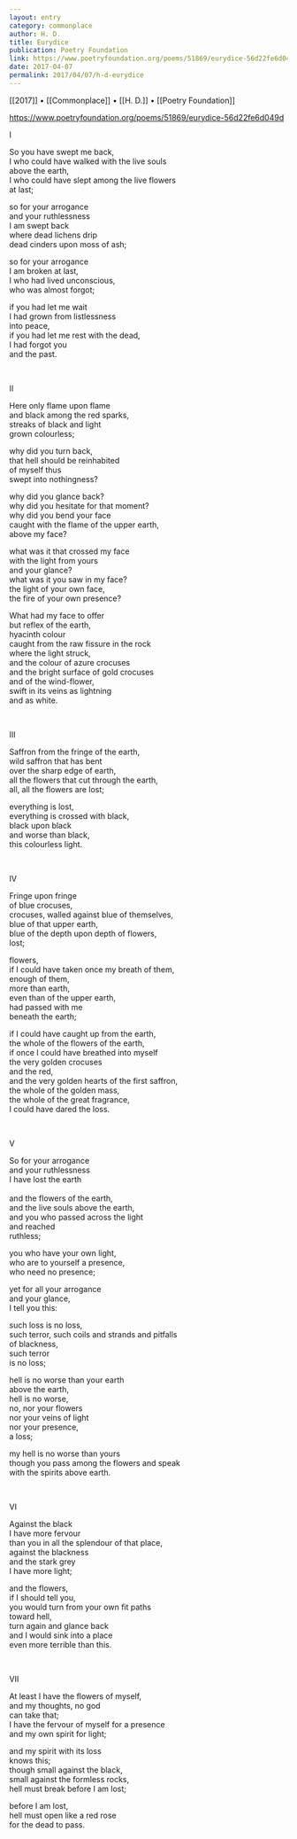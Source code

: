 ```yaml
---
layout: entry
category: commonplace
author: H. D.
title: Eurydice
publication: Poetry Foundation
link: https://www.poetryfoundation.org/poems/51869/eurydice-56d22fe6d049d
date: 2017-04-07
permalink: 2017/04/07/h-d-eurydice
---
```


[[2017]] • [[Commonplace]] • [[H. D.]] • [[Poetry Foundation]] 

https://www.poetryfoundation.org/poems/51869/eurydice-56d22fe6d049d

I

So you have swept me back,
<br>I who could have walked with the live souls
<br>above the earth,
<br>I who could have slept among the live flowers
<br>at last;

so for your arrogance
<br>and your ruthlessness
<br>I am swept back
<br>where dead lichens drip
<br>dead cinders upon moss of ash;

so for your arrogance
<br>I am broken at last,
<br>I who had lived unconscious,
<br>who was almost forgot;

if you had let me wait
<br>I had grown from listlessness
<br>into peace,
<br>if you had let me rest with the dead,
<br>I had forgot you
<br>and the past.

<br>

II

Here only flame upon flame
<br>and black among the red sparks,
<br>streaks of black and light
<br>grown colourless;

why did you turn back,
<br>that hell should be reinhabited
<br>of myself thus
<br>swept into nothingness?

why did you glance back?
<br>why did you hesitate for that moment?
<br>why did you bend your face
<br>caught with the flame of the upper earth,
<br>above my face?

what was it that crossed my face
<br>with the light from yours
<br>and your glance?
<br>what was it you saw in my face?
<br>the light of your own face,
<br>the fire of your own presence?

What had my face to offer
<br>but reflex of the earth,
<br>hyacinth colour
<br>caught from the raw fissure in the rock
<br>where the light struck,
<br>and the colour of azure crocuses
<br>and the bright surface of gold crocuses
<br>and of the wind-flower,
<br>swift in its veins as lightning
<br>and as white.

<br>

III

Saffron from the fringe of the earth,
<br>wild saffron that has bent
<br>over the sharp edge of earth,
<br>all the flowers that cut through the earth,
<br>all, all the flowers are lost;

everything is lost,
<br>everything is crossed with black,
<br>black upon black
<br>and worse than black,
<br>this colourless light.

<br>

IV

Fringe upon fringe
<br>of blue crocuses,
<br>crocuses, walled against blue of themselves,
<br>blue of that upper earth,
<br>blue of the depth upon depth of flowers,
<br>lost;

flowers,
<br>if I could have taken once my breath of them,
<br>enough of them,
<br>more than earth,
<br>even than of the upper earth,
<br>had passed with me
<br>beneath the earth;

if I could have caught up from the earth,
<br>the whole of the flowers of the earth,
<br>if once I could have breathed into myself
<br>the very golden crocuses
<br>and the red,
<br>and the very golden hearts of the first saffron,
<br>the whole of the golden mass,
<br>the whole of the great fragrance,
<br>I could have dared the loss.

<br>

V

So for your arrogance
<br>and your ruthlessness
<br>I have lost the earth   
<br>and the flowers of the earth,
<br>and the live souls above the earth,
<br>and you who passed across the light
<br>and reached
<br>ruthless;

you who have your own light,
<br>who are to yourself a presence,
<br>who need no presence;

yet for all your arrogance
<br>and your glance,
<br>I tell you this:

such loss is no loss,
<br>such terror, such coils and strands and pitfalls
<br>of blackness,
<br>such terror
<br>is no loss;

hell is no worse than your earth
<br>above the earth,
<br>hell is no worse,
<br>no, nor your flowers
<br>nor your veins of light
<br>nor your presence,
<br>a loss;

my hell is no worse than yours
<br>though you pass among the flowers and speak
<br>with the spirits above earth.

<br>

VI

Against the black
<br>I have more fervour
<br>than you in all the splendour of that place,
<br>against the blackness
<br>and the stark grey
<br>I have more light;

and the flowers,
<br>if I should tell you,
<br>you would turn from your own fit paths
<br>toward hell,
<br>turn again and glance back
<br>and I would sink into a place
<br>even more terrible than this.

<br>

VII

At least I have the flowers of myself,
<br>and my thoughts, no god
<br>can take that;
<br>I have the fervour of myself for a presence
<br>and my own spirit for light;

and my spirit with its loss
<br>knows this;
<br>though small against the black,
<br>small against the formless rocks,
<br>hell must break before I am lost;

before I am lost,
<br>hell must open like a red rose
<br>for the dead to pass.